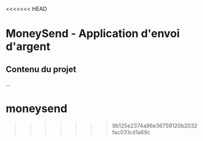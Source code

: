 <<<<<<< HEAD
# MoneySend - Application d'envoi d'argent

## Contenu du projet
...
# moneysend
>>>>>>> 9b125e2374a96e36759120b2032fac031cd1a69c
